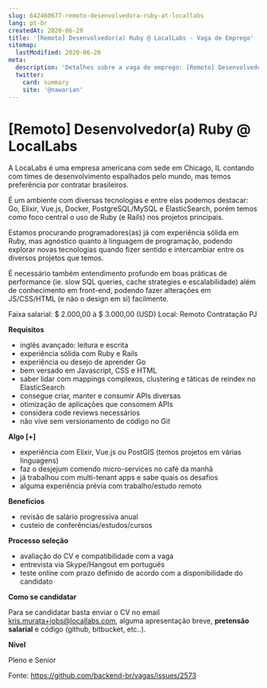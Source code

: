 ```yaml
---
slug: 642460677-remoto-desenvolvedora-ruby-at-locallabs
lang: pt-br
createdAt: 2020-06-20
title: '[Remoto] Desenvolvedor(a) Ruby @ LocalLabs - Vaga de Emprego'
sitemap:
  lastModified: 2020-06-20
meta:
  description: 'Detalhes sobre a vaga de emprego: [Remoto] Desenvolvedor(a) Ruby @ LocalLabs'
  twitter:
    card: summary
    site: '@nawarian'
---
```


# [Remoto] Desenvolvedor(a) Ruby @ LocalLabs

A LocaLabs é uma empresa americana com sede em Chicago, IL contando com times de desenvolvimento espalhados pelo mundo, mas temos preferência por contratar brasileiros.

É um ambiente com diversas tecnologias e entre elas podemos destacar: Go, Elixir, Vue.js, Docker, PostgreSQL/MySQL e ElasticSearch, porém temos como foco central o uso de Ruby (e Rails) nos projetos principais.

Estamos procurando programadores(as) já com experiência sólida em Ruby, mas agnóstico quanto à linguagem de programação, podendo explorar novas tecnologias quando fizer sentido e intercambiar entre os diversos projetos que temos.

 É necessário também entendimento profundo em boas práticas de performance (ie. slow SQL queries, cache strategies e escalabilidade) além de conhecimento em front-end, podendo fazer alterações em JS/CSS/HTML (e não o design em si) facilmente.

Faixa salarial: $ 2.000,00 à $ 3.000,00 (USD)
Local: Remoto
Contratação PJ

**Requisitos**

- inglês avançado: leitura e escrita
- experiência sólida com Ruby e Rails
- experiência ou desejo de aprender Go
- bem versado em Javascript, CSS e HTML
- saber lidar com mappings complexos, clustering e táticas de reindex no ElasticSearch
- consegue criar, manter e consumir APIs diversas
- otimização de aplicações que consomem APIs
- considera code reviews necessários
- não vive sem versionamento de código no Git

**Algo [+]**

- experiência com Elixir, Vue.js ou PostGIS (temos projetos em várias linguagens)
- faz o desjejum comendo micro-services no café da manhã
- já trabalhou com multi-tenant apps e sabe quais os desafios
- alguma experiência prévia com trabalho/estudo remoto 

**Benefícios**

- revisão de salário progressiva anual
- custeio de conferências/estudos/cursos

**Processo seleção**

- avaliação do CV e compatibilidade com a vaga
- entrevista via Skype/Hangout em português
- teste online com prazo definido de acordo com a disponibilidade do candidato

**Como se candidatar**

Para se candidatar basta enviar o CV no email kris.murata+jobs@locallabs.com, alguma apresentação breve, **pretensão salarial** e código (github, bitbucket, etc..).

**Nível**

Pleno e Senior

Fonte: https://github.com/backend-br/vagas/issues/2573